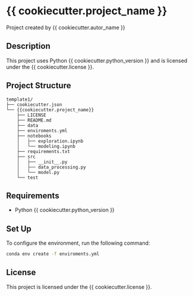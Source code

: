 # {{ cookiecutter.project_name }}

Project created by {{ cookiecutter.autor_name }}

## Description

This project uses Python {{ cookiecutter.python_version }} and is licensed under the {{ cookiecutter.license }}.

## Project Structure

```text
template1/  
├── cookiecutter.json  
└── {{cookiecutter.project_name}}  
    ├── LICENSE  
    ├── README.md  
    ├── data  
    ├── enviroments.yml  
    ├── notebooks  
    │   ├── exploration.ipynb  
    │   └── modeling.ipynb  
    ├── requirements.txt  
    ├── src  
    │   ├── __init__.py  
    │   ├── data_processing.py  
    │   └── model.py  
    └── test
```

## Requirements

- Python {{ cookiecutter.python_version }}

## Set Up

To configure the environment, run the following command:

```bash
conda env create -f enviroments.yml
```

## License

This project is licensed under the {{ cookiecutter.license }}.
